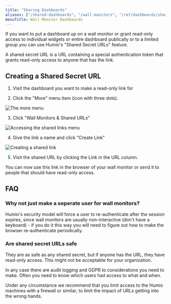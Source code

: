 ```yaml
---
title: "Sharing Dashboards"
aliases: ["/shared-dashboards", "/wall-monitors", "/ref/dashboards/sharing"]
menuTitle: Wall Monitor Dashboards
---
```


If you want to put a dashboard up on a wall monitor or grant read-only access to individual widgets or entire dashboard
publically or to a limited group you can use Humio's "Shared Secret URLs" feature.

A shared secret URL is a URL containing a special authentication token that grants read-only
access to anyone that has the link.

## Creating a Shared Secret URL

1. Visit the dashboard you want to make a read-only link for

2. Click the "More" menu item (icon with three dots).

![The more menu](/images/pages/dashboards/more-icon.png)

3. Click "Wall Monitors & Shared URLs"

![Accessing the shared links menu](/images/pages/dashboards/wall-monitors.png)

4. Give the link a name and click "Create Link"

![Creating a shared link](/images/pages/dashboards/links.png)

5. Visit the shared URL by clicking the Link in the URL column.

You can now use this link in the browser of your wall monitor or send it to people
that should have read-only access.

## FAQ

### Why not just make a seperate user for wall monitors?

Humio's security model will force a user to re-authenticate after the session expires,
since wall monitors are usually non-interactive (don't have a keyboard) - if you do it
this way you will need to figure out how to make the browser re-authenticate periodically.

### Are shared secret URLs safe

They are as safe as any shared secret, but if anyone has the URL, they have read-only access.
This might not be acceptable for your organization.

In any case there are audit logging and GDPR to considerations you need to make.
Often you need to know which users had access to what and when.

Under any circumstance we recommend that you limit access to the Humio machines with a
firewall or similar, to limit the impact of URLs getting into the wrong hands.  
